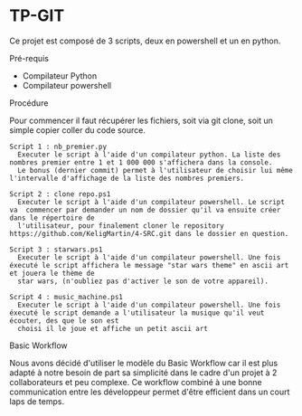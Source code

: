 # TP-GIT

Ce projet est composé de 3 scripts, deux en powershell et un en python.

Pré-requis
- Compilateur Python
- Compilateur powershell

Procédure

Pour commencer il faut récupérer les fichiers, soit via git clone, soit un simple copier coller du code source.


    Script 1 : nb_premier.py
      Executer le script à l'aide d'un compilateur python. La liste des nombres premier entre 1 et 1 000 000 s'affichera dans la console.
      Le bonus (dernier commit) permet à l'utilisateur de choisir lui même l'intervalle d'affichage de la liste des nombres premiers.
      
    Script 2 : clone repo.ps1
      Executer le script à l'aide d'un compilateur powershell. Le script va  commencer par demander un nom de dossier qu'il va ensuite créer dans le répertoire de 
      l'utilisateur, pour finalement cloner le repository https://github.com/KeligMartin/4-SRC.git dans le dossier en question.
      
    Script 3 : starwars.ps1
      Executer le script à l'aide d'un compilateur powershell. Une fois éxecuté le script affichera le message "star wars theme" en ascii art et jouera le thème de 
      star wars, (n'oubliez pas d'activer le son de votre appareil).
      
    Script 4 : music_machine.ps1
      Executer le script à l'aide d'un compilateur powershell. Une fois éxecuté le script demande a l'utilisateur la musique qu'il veut écouter, des que le son est
      choisi il le joue et affiche un petit ascii art 

Basic Workflow

Nous avons décidé d'utiliser le modèle du Basic Workflow car il est plus adapté à notre besoin de part sa simplicité dans le cadre d'un projet à 2 collaborateurs et peu
complexe. Ce workflow combiné à une bonne communication entre les développeur permet d'être efficient dans un court laps de temps.
